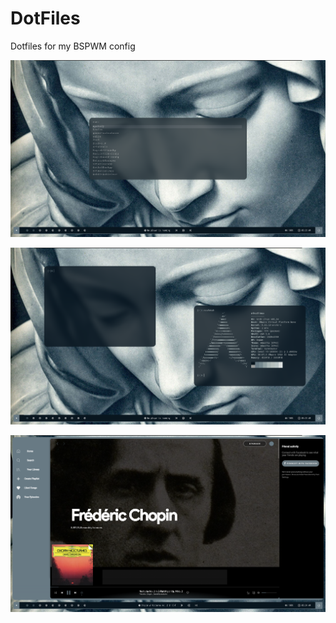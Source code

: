 # DotFiles
Dotfiles for my BSPWM config

![xd](Screenshot_1.png)

![xd1](Screenshot_2.png)

![xd45](/Screenshot_3.png)
